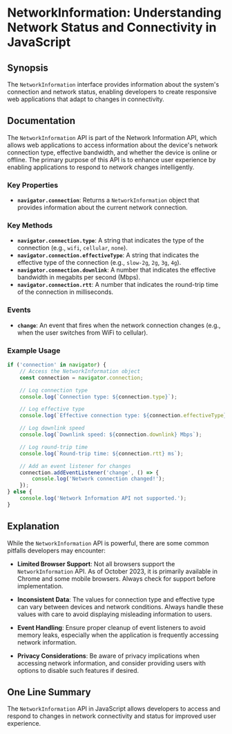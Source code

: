 <!--
Meta Description: # NetworkInformation: Understanding Network Status and Connectivity in JavaScript ## Synopsis The `NetworkInformation` interface provides information ...
Meta Keywords: connection, network, type, log, networkinformation
-->

# NetworkInformation: Understanding Network Status and Connectivity in JavaScript

## Synopsis
The `NetworkInformation` interface provides information about the system's connection and network status, enabling developers to create responsive web applications that adapt to changes in connectivity.

## Documentation
The `NetworkInformation` API is part of the Network Information API, which allows web applications to access information about the device's network connection type, effective bandwidth, and whether the device is online or offline. The primary purpose of this API is to enhance user experience by enabling applications to respond to network changes intelligently.

### Key Properties
- **`navigator.connection`**: Returns a `NetworkInformation` object that provides information about the current network connection.

### Key Methods
- **`navigator.connection.type`**: A string that indicates the type of the connection (e.g., `wifi`, `cellular`, `none`).
- **`navigator.connection.effectiveType`**: A string that indicates the effective type of the connection (e.g., `slow-2g`, `2g`, `3g`, `4g`).
- **`navigator.connection.downlink`**: A number that indicates the effective bandwidth in megabits per second (Mbps).
- **`navigator.connection.rtt`**: A number that indicates the round-trip time of the connection in milliseconds.

### Events
- **`change`**: An event that fires when the network connection changes (e.g., when the user switches from WiFi to cellular).

### Example Usage
```javascript
if ('connection' in navigator) {
    // Access the NetworkInformation object
    const connection = navigator.connection;

    // Log connection type
    console.log(`Connection type: ${connection.type}`);

    // Log effective type
    console.log(`Effective connection type: ${connection.effectiveType}`);

    // Log downlink speed
    console.log(`Downlink speed: ${connection.downlink} Mbps`);

    // Log round-trip time
    console.log(`Round-trip time: ${connection.rtt} ms`);

    // Add an event listener for changes
    connection.addEventListener('change', () => {
        console.log('Network connection changed!');
    });
} else {
    console.log('Network Information API not supported.');
}
```

## Explanation
While the `NetworkInformation` API is powerful, there are some common pitfalls developers may encounter:

- **Limited Browser Support**: Not all browsers support the `NetworkInformation` API. As of October 2023, it is primarily available in Chrome and some mobile browsers. Always check for support before implementation.
  
- **Inconsistent Data**: The values for connection type and effective type can vary between devices and network conditions. Always handle these values with care to avoid displaying misleading information to users.

- **Event Handling**: Ensure proper cleanup of event listeners to avoid memory leaks, especially when the application is frequently accessing network information.

- **Privacy Considerations**: Be aware of privacy implications when accessing network information, and consider providing users with options to disable such features if desired.

## One Line Summary
The `NetworkInformation` API in JavaScript allows developers to access and respond to changes in network connectivity and status for improved user experience.